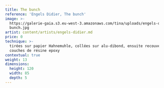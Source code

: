 ```yaml
---
title: The bunch
reference: 'Engels Didier, The bunch'
image: >-
  https://galerie-gaia.s3.eu-west-3.amazonaws.com/tina/uploads/engels-didier/galerie-gaia-engels-didier-the
  bunch.jpg
artist: content/artists/engels-didier.md
price: 0
technique: >-
  tirées sur papier Hahnemuhle, collées sur alu-dibond, ensuite recouvertes de 3
  couches de résine epoxy 
contextual: true
weight: 13
dimensions:
  height: 120
  width: 85
  depth: 5
---
```


